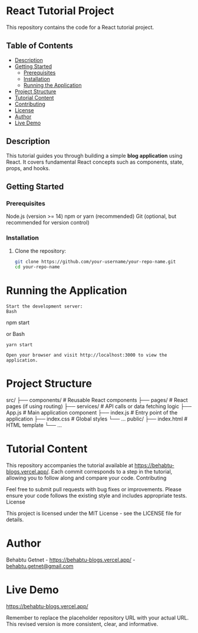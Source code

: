 # React Tutorial Project

This repository contains the code for a React tutorial project.

## Table of Contents

- [Description](#description)
- [Getting Started](#getting-started)
  - [Prerequisites](#prerequisites)
  - [Installation](#installation)
  - [Running the Application](#running-the-application)
- [Project Structure](#project-structure)
- [Tutorial Content](#tutorial-content)
- [Contributing](#contributing)
- [License](#license)
- [Author](#author)
- [Live Demo](#live-demo) 

## Description

This tutorial guides you through building a simple **blog application** using React. It covers fundamental React concepts such as components, state, props, and hooks.

## Getting Started

### Prerequisites
Node.js (version >= 14)
npm or yarn (recommended)
Git (optional, but recommended for version control)
### Installation

1. Clone the repository:
   ```bash
   git clone https://github.com/your-username/your-repo-name.git 
   cd your-repo-name
# Running the Application

    Start the development server:
    Bash

npm start

or
Bash

    yarn start

    Open your browser and visit http://localhost:3000 to view the application.

# Project Structure

src/
├── components/       # Reusable React components
├── pages/            # React pages (if using routing)
├── services/         # API calls or data fetching logic
├── App.js            # Main application component
├── index.js          # Entry point of the application
├── index.css         # Global styles
└── ...
public/
├── index.html        # HTML template
└── ...

# Tutorial Content

This repository accompanies the tutorial available at https://behabtu-blogs.vercel.app/. Each commit corresponds to a step in the tutorial, allowing you to follow along and compare your code.
Contributing

Feel free to submit pull requests with bug fixes or improvements. Please ensure your code follows the existing style and includes appropriate tests.
License

This project is licensed under the MIT License - see the LICENSE file for details.
# Author

Behabtu Getnet - https://behabtu-blogs.vercel.app/ - behabtu.getnet@gmail.com
# Live Demo

https://behabtu-blogs.vercel.app/


Remember to replace the placeholder repository URL with your actual URL. This revised version is more consistent, clear, and informative.


   

